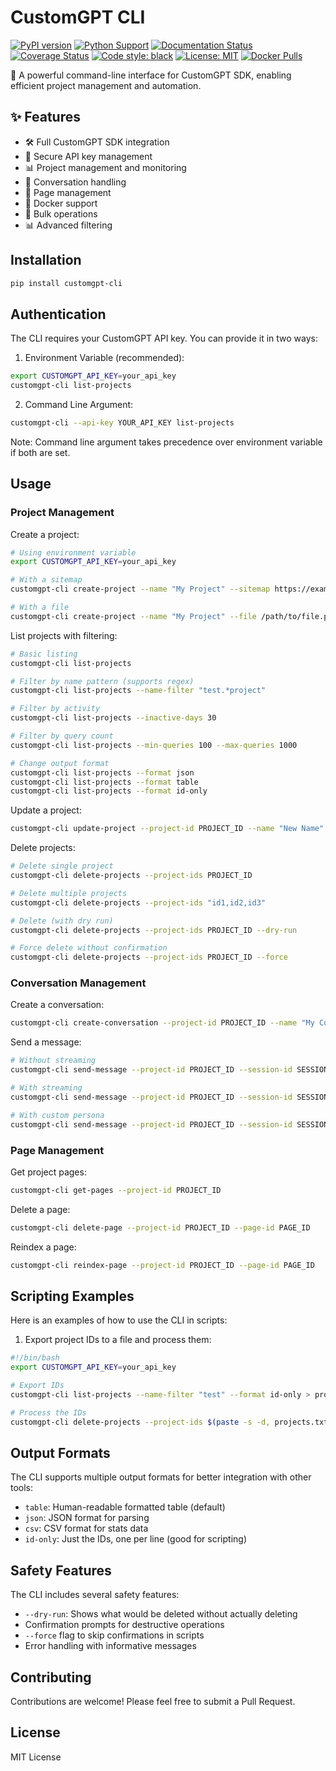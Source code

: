 # CustomGPT CLI

[![PyPI version](https://badge.fury.io/py/customgpt-cli.svg)](https://badge.fury.io/py/customgpt-cli)
[![Python Support](https://img.shields.io/pypi/pyversions/customgpt-cli.svg)](https://pypi.org/project/customgpt-cli/)
[![Documentation Status](https://readthedocs.org/projects/customgpt-cli/badge/?version=latest)](https://customgpt-cli.readthedocs.io/en/latest/?badge=latest)
[![Coverage Status](https://codecov.io/gh/yourusername/customgpt-cli/branch/main/graph/badge.svg)](https://codecov.io/gh/yourusername/customgpt-cli)
[![Code style: black](https://img.shields.io/badge/code%20style-black-000000.svg)](https://github.com/psf/black)
[![License: MIT](https://img.shields.io/badge/License-MIT-yellow.svg)](https://opensource.org/licenses/MIT)
[![Docker Pulls](https://img.shields.io/docker/pulls/yourusername/customgpt-cli.svg)](https://hub.docker.com/r/yourusername/customgpt-cli)

🚀 A powerful command-line interface for CustomGPT SDK, enabling efficient project management and automation.

## ✨ Features

- 🛠️ Full CustomGPT SDK integration
- 🔐 Secure API key management
- 📊 Project management and monitoring
- 🤖 Conversation handling
- 📄 Page management
- 🐳 Docker support
- 🔄 Bulk operations
- 📊 Advanced filtering

## Installation

```bash
pip install customgpt-cli
```

## Authentication

The CLI requires your CustomGPT API key. You can provide it in two ways:

1. Environment Variable (recommended):
```bash
export CUSTOMGPT_API_KEY=your_api_key
customgpt-cli list-projects
```

2. Command Line Argument:
```bash
customgpt-cli --api-key YOUR_API_KEY list-projects
```

Note: Command line argument takes precedence over environment variable if both are set.

## Usage

### Project Management

Create a project:
```bash
# Using environment variable
export CUSTOMGPT_API_KEY=your_api_key

# With a sitemap
customgpt-cli create-project --name "My Project" --sitemap https://example.com/sitemap.xml

# With a file
customgpt-cli create-project --name "My Project" --file /path/to/file.pdf
```

List projects with filtering:
```bash
# Basic listing
customgpt-cli list-projects

# Filter by name pattern (supports regex)
customgpt-cli list-projects --name-filter "test.*project"

# Filter by activity
customgpt-cli list-projects --inactive-days 30

# Filter by query count
customgpt-cli list-projects --min-queries 100 --max-queries 1000

# Change output format
customgpt-cli list-projects --format json
customgpt-cli list-projects --format table
customgpt-cli list-projects --format id-only
```

Update a project:
```bash
customgpt-cli update-project --project-id PROJECT_ID --name "New Name" --is-shared 1
```

Delete projects:
```bash
# Delete single project
customgpt-cli delete-projects --project-ids PROJECT_ID

# Delete multiple projects
customgpt-cli delete-projects --project-ids "id1,id2,id3"

# Delete (with dry run)
customgpt-cli delete-projects --project-ids PROJECT_ID --dry-run

# Force delete without confirmation
customgpt-cli delete-projects --project-ids PROJECT_ID --force
```

### Conversation Management

Create a conversation:
```bash
customgpt-cli create-conversation --project-id PROJECT_ID --name "My Conversation"
```

Send a message:
```bash
# Without streaming
customgpt-cli send-message --project-id PROJECT_ID --session-id SESSION_ID --prompt "Hello"

# With streaming
customgpt-cli send-message --project-id PROJECT_ID --session-id SESSION_ID --prompt "Hello" --stream

# With custom persona
customgpt-cli send-message --project-id PROJECT_ID --session-id SESSION_ID --prompt "Hello" --persona "You are a helpful assistant"
```

### Page Management

Get project pages:
```bash
customgpt-cli get-pages --project-id PROJECT_ID
```

Delete a page:
```bash
customgpt-cli delete-page --project-id PROJECT_ID --page-id PAGE_ID
```

Reindex a page:
```bash
customgpt-cli reindex-page --project-id PROJECT_ID --page-id PAGE_ID
```

## Scripting Examples

Here is an examples of how to use the CLI in scripts:

1. Export project IDs to a file and process them:
```bash
#!/bin/bash
export CUSTOMGPT_API_KEY=your_api_key

# Export IDs
customgpt-cli list-projects --name-filter "test" --format id-only > projects.txt

# Process the IDs
customgpt-cli delete-projects --project-ids $(paste -s -d, projects.txt) --force
```

## Output Formats

The CLI supports multiple output formats for better integration with other tools:

- `table`: Human-readable formatted table (default)
- `json`: JSON format for parsing
- `csv`: CSV format for stats data
- `id-only`: Just the IDs, one per line (good for scripting)

## Safety Features

The CLI includes several safety features:

- `--dry-run`: Shows what would be deleted without actually deleting
- Confirmation prompts for destructive operations
- `--force` flag to skip confirmations in scripts
- Error handling with informative messages

## Contributing

Contributions are welcome! Please feel free to submit a Pull Request.

## License

MIT License